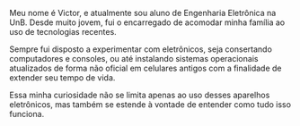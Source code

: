 Meu nome é Victor, e atualmente sou aluno de Engenharia Eletrônica na UnB. Desde muito jovem, fui o encarregado de acomodar minha família ao uso de tecnologias recentes. 

Sempre fui disposto a experimentar com eletrônicos, seja consertando computadores e consoles, ou até instalando sistemas operacionais atualizados de forma não oficial em celulares antigos com a finalidade de extender seu tempo de vida. 

Essa minha curiosidade não se limita apenas ao uso desses aparelhos eletrônicos, mas também se estende à vontade de entender como tudo isso funciona.
